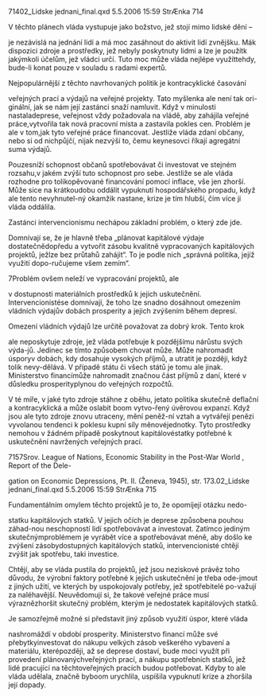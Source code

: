 
71402_Lidske jednani_final.qxd 5.5.2006 15:59 StrÆnka 714

V těchto plánech vláda vystupuje jako božstvo, jež stojí mimo lidské dění –

je nezávislá na jednání lidí a má moc zasáhnout do aktivit lidí zvnějšku. Mák dispozici zdroje a prostředky, jež nebyly poskytnuty lidmi a lze je použítk jakýmkoli účelům, jež vládci určí. Tuto moc může vláda nejlépe využíttehdy, bude-li konat pouze v souladu s radami expertů.

Nejpopulárnější z těchto navrhovaných politik je kontracyklické časování

veřejných prací a výdajů na veřejné projekty. Tato myšlenka ale není tak ori-ginální, jak se nám její zastánci snaží namluvit. Když v minulosti nastaladeprese, veřejnost vždy požadovala na vládě, aby zahájila veřejné práce,vytvořila tak nová pracovní místa a zastavila pokles cen. Problém je ale v tom,jak tyto veřejné práce financovat. Jestliže vláda zdaní občany, nebo si od nichpůjčí, nijak nezvýší to, čemu keynesovci říkají agregátní suma výdajů.

Pouzesníží schopnost občanů spotřebovávat či investovat ve stejném rozsahu,v jakém zvýší tuto schopnost pro sebe. Jestliže se ale vláda rozhodne pro tolikopěvované financování pomocí inflace, vše jen zhorší. Může sice na krátkoudobu oddálit vypuknutí hospodářského propadu, když ale tento nevyhnutel-ný okamžik nastane, krize je tím hlubší, čím více ji vláda oddálila.

Zastánci intervencionismu nechápou základní problém, o který zde jde.

Domnívají se, že je hlavně třeba „plánovat kapitálové výdaje dostatečnědopředu a vytvořit zásobu kvalitně vypracovaných kapitálových projektů, ježlze bez průtahů zahájit“. To je podle nich „správná politika, jejíž využití dopo-ručujeme všem zemím“.

7Problém ovšem neleží ve vypracování projektů, ale

v dostupnosti materiálních prostředků k jejich uskutečnění. Intervencionistése domnívají, že toho lze snadno dosáhnout omezením vládních výdajův dobách prosperity a jejich zvýšením během depresí.

Omezení vládních výdajů lze určitě považovat za dobrý krok. Tento krok

ale neposkytuje zdroje, jež vláda potřebuje k pozdějšímu nárůstu svých výda-jů. Jedinec se tímto způsobem chovat může. Může nahromadit úsporyv dobách, kdy dosahuje vysokých příjmů, a utratit je později, když tolik nevy-dělává. V případě státu či všech států je tomu ale jinak. Ministerstvo financímůže nahromadit značnou část příjmů z daní, které v důsledku prosperityplynou do veřejných rozpočtů.

V té míře, v jaké tyto zdroje stáhne z oběhu, jetato politika skutečně deflační a kontracyklická a může oslabit boom vytvo-řený úvěrovou expanzí. Když jsou ale tyto zdroje znovu utraceny, mění peněž-ní vztah a vytvářejí penězi vyvolanou tendenci k poklesu kupní síly měnovéjednotky. Tyto prostředky nemohou v žádném případě poskytnout kapitálovéstatky potřebné k uskutečnění navržených veřejných prací.

7157Srov. League of Nations, Economic Stability in the Post-War World , Report of the Dele-

gation on Economic Depressions, Pt. II. (Ženeva, 1945), str. 173.02_Lidske jednani_final.qxd 5.5.2006 15:59 StrÆnka 715

Fundamentálním omylem těchto projektů je to, že opomíjejí otázku nedo-

statku kapitálových statků. V jejich očích je deprese způsobena pouhou záhad-nou neschopností lidí spotřebovávat a investovat. Zatímco jediným skutečnýmproblémem je vyrábět více a spotřebovávat méně, aby došlo ke zvýšení zásobydostupných kapitálových statků, intervencionisté chtějí zvýšit jak spotřebu, taki investice.

Chtějí, aby se vláda pustila do projektů, jež jsou neziskové právěz toho důvodu, že výrobní faktory potřebné k jejich uskutečnění je třeba ode-jmout z jiných užití, ve kterých by uspokojovaly potřeby, jež spotřebitelé po-važují za naléhavější. Neuvědomují si, že takové veřejné práce musí výraznězhoršit skutečný problém, kterým je nedostatek kapitálových statků.

Je samozřejmě možné si představit jiný způsob využití úspor, které vláda

nashromáždí v období prosperity. Ministerstvo financí může své přebytkyinvestovat do nákupu velkých zásob veškerého vybavení a materiálu, kterépozději, až se deprese dostaví, bude moci využít při provedení plánovanýchveřejných prací, a nákupu spotřebních statků, jež lidé pracující na těchtoveřejných pracích budou potřebovat. Kdyby to ale vláda udělala, značně byboom urychlila, uspíšila vypuknutí krize a zhoršila její dopady.

